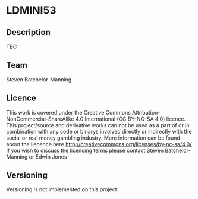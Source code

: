 LDMINI53
=======

Description
--------
TBC

Team
--------
Steven Batchelor-Manning

Licence
--------
This work is covered under the Creative Commons Attribution-NonCommercial-ShareAlike 4.0 International (CC BY-NC-SA 4.0) licence.
This project/source and derivative works can not be used as a part of or in combination with any code or
binarys involved directly or indirectly with the social or real money gambling industry.
More information can be found about the liecence here http://creativecommons.org/licenses/by-nc-sa/4.0/
If you wish to discuss the licencing terms please contact Steven Batchelor-Manning or Edwin Jones

Versioning
--------
Versioning is not implemented on this project
